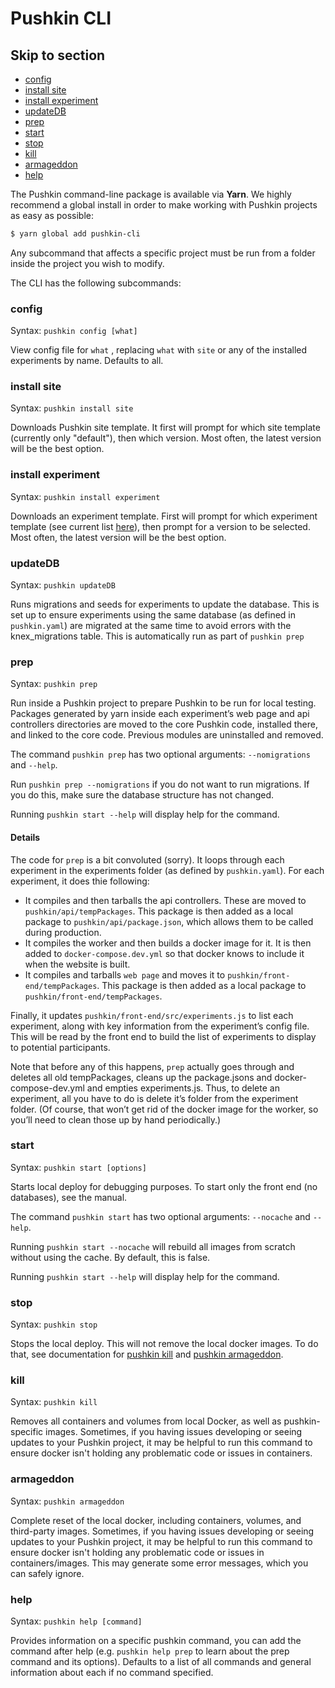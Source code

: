# Pushkin CLI

## Skip to section

* [config](pushkin-cli.md#config)
* [install site](pushkin-cli.md#install-site)
* [install experiment](pushkin-cli.md#install-experiment)
* [updateDB](pushkin-cli.md#updatedb)
* [prep](pushkin-cli.md#prep)
* [start](pushkin-cli.md#start)
* [stop](pushkin-cli.md#stop)
* [kill](pushkin-cli.md#kill)
* [armageddon](pushkin-cli.md#armageddon)
* [help](pushkin-cli.md#help)

The Pushkin command-line package is available via **Yarn**. We highly recommend a global install in order to make working with Pushkin projects as easy as possible:

```bash
$ yarn global add pushkin-cli
```

Any subcommand that affects a specific project must be run from a folder inside the project you wish to modify.

The CLI has the following subcommands:

### config

Syntax: `pushkin config [what]`

View config file for `what` , replacing `what` with `site` or any of the installed experiments by name. Defaults to all.

### install site

Syntax: `pushkin install site`

Downloads Pushkin site template. It first will prompt for which site template \(currently only "default"\), then which version. Most often, the latest version will be the best option.

### install experiment

Syntax: `pushkin install experiment`

Downloads an experiment template. First will prompt for which experiment template \(see current list [here](modifying-experiment-templates/#current-templates)\), then prompt for a version to be selected. Most often, the latest version will be the best option.

### updateDB

Syntax: `pushkin updateDB`

Runs migrations and seeds for experiments to update the database. This is set up to ensure experiments using the same database \(as defined in `pushkin.yaml`\) are migrated at the same time to avoid errors with the knex\_migrations table. This is automatically run as part of `pushkin prep`

### prep

Syntax: `pushkin prep`

Run inside a Pushkin project to prepare Pushkin to be run for local testing. Packages generated by yarn inside each experiment’s web page and api controllers directories are moved to the core Pushkin code, installed there, and linked to the core code. Previous modules are uninstalled and removed.

The command `pushkin prep` has two optional arguments: `--nomigrations` and `--help`.

Run `pushkin prep --nomigrations` if you do not want to run migrations. If you do this, make sure the database structure has not changed.

Running `pushkin start --help` will display help for the command.

#### Details

The code for `prep` is a bit convoluted \(sorry\). It loops through each experiment in the experiments folder \(as defined by `pushkin.yaml`\). For each experiment, it does thie following:

* It compiles and then tarballs the api controllers. These are moved to `pushkin/api/tempPackages`. This package is then added as a local package to `pushkin/api/package.json`, which allows them to be called during production.
* It compiles the worker and then builds a docker image for it. It is then added to `docker-compose.dev.yml` so that docker knows to include it when the website is built.
* It compiles and tarballs `web page` and moves it to `pushkin/front-end/tempPackages`. This package is then added as a local package to `pushkin/front-end/tempPackages`.

Finally, it updates `pushkin/front-end/src/experiments.js` to list each experiment, along with key information from the experiment’s config file. This will be read by the front end to build the list of experiments to display to potential participants.

Note that before any of this happens, `prep` actually goes through and deletes all old tempPackages, cleans up the package.jsons and docker-compose-dev.yml and empties experiments.js. Thus, to delete an experiment, all you have to do is delete it’s folder from the experiment folder. \(Of course, that won’t get rid of the docker image for the worker, so you’ll need to clean those up by hand periodically.\)

### start

Syntax: `pushkin start [options]`

Starts local deploy for debugging purposes. To start only the front end \(no databases\), see the manual.

The command `pushkin start` has two optional arguments: `--nocache` and `--help`.

Running `pushkin start --nocache` will rebuild all images from scratch without using the cache. By default, this is false.

Running `pushkin start --help` will display help for the command.

### stop

Syntax: `pushkin stop`

Stops the local deploy. This will not remove the local docker images. To do that, see documentation for [pushkin kill](pushkin-cli.md#kill) and [pushkin armageddon](pushkin-cli.md#armageddon).

### kill

Syntax: `pushkin kill`

Removes all containers and volumes from local Docker, as well as pushkin-specific images. Sometimes, if you having issues developing or seeing updates to your Pushkin project, it may be helpful to run this command to ensure docker isn't holding any problematic code or issues in containers.

### armageddon

Syntax: `pushkin armageddon`

Complete reset of the local docker, including containers, volumes, and third-party images. Sometimes, if you having issues developing or seeing updates to your Pushkin project, it may be helpful to run this command to ensure docker isn't holding any problematic code or issues in containers/images. This may generate some error messages, which you can safely ignore.

### help

Syntax: `pushkin help [command]`

Provides information on a specific pushkin command, you can add the command after help \(e.g. `pushkin help prep` to learn about the prep command and its options\). Defaults to a list of all commands and general information about each if no command specified.

